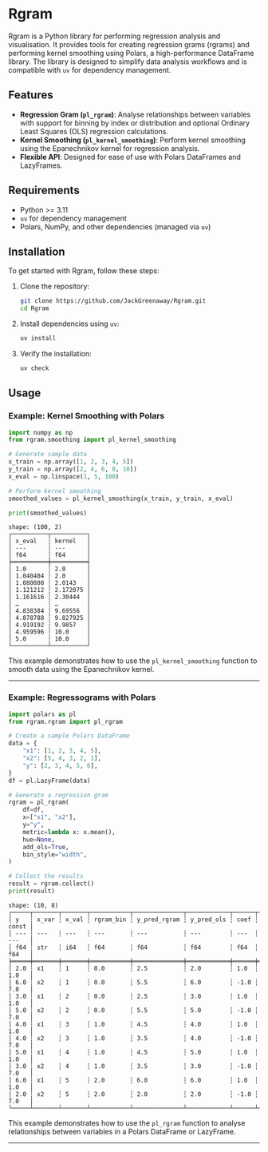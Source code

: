 # Rgram

Rgram is a Python library for performing regression analysis and visualisation. It provides tools for creating regression grams (rgrams) and performing kernel smoothing using Polars, a high-performance DataFrame library. The library is designed to simplify data analysis workflows and is compatible with `uv` for dependency management.

## Features

- **Regression Gram (`pl_rgram`)**: Analyse relationships between variables with support for binning by index or distribution and optional Ordinary Least Squares (OLS) regression calculations.
- **Kernel Smoothing (`pl_kernel_smoothing`)**: Perform kernel smoothing using the Epanechnikov kernel for regression analysis.
- **Flexible API**: Designed for ease of use with Polars DataFrames and LazyFrames.

## Requirements

- Python >= 3.11
- `uv` for dependency management
- Polars, NumPy, and other dependencies (managed via `uv`)

## Installation

To get started with Rgram, follow these steps:

1. Clone the repository:
   ```bash
   git clone https://github.com/JackGreenaway/Rgram.git
   cd Rgram
   ```

2. Install dependencies using `uv`:
   ```bash
   uv install
   ```

3. Verify the installation:
   ```bash
   uv check
   ```

## Usage

### Example: Kernel Smoothing with Polars

```python
import numpy as np
from rgram.smoothing import pl_kernel_smoothing

# Generate sample data
x_train = np.array([1, 2, 3, 4, 5])
y_train = np.array([2, 4, 6, 8, 10])
x_eval = np.linspace(1, 5, 100)

# Perform kernel smoothing
smoothed_values = pl_kernel_smoothing(x_train, y_train, x_eval)

print(smoothed_values)
```

```
shape: (100, 2)
┌──────────┬──────────┐
│ x_eval   ┆ kernel   │
│ ---      ┆ ---      │
│ f64      ┆ f64      │
╞══════════╪══════════╡
│ 1.0      ┆ 2.0      │
│ 1.040404 ┆ 2.0      │
│ 1.080808 ┆ 2.0143   │
│ 1.121212 ┆ 2.172075 │
│ 1.161616 ┆ 2.30444  │
│ …        ┆ …        │
│ 4.838384 ┆ 9.69556  │
│ 4.878788 ┆ 9.827925 │
│ 4.919192 ┆ 9.9857   │
│ 4.959596 ┆ 10.0     │
│ 5.0      ┆ 10.0     │
└──────────┴──────────┘
```

This example demonstrates how to use the `pl_kernel_smoothing` function to smooth data using the Epanechnikov kernel.

---

### Example: Regressograms with Polars

```python
import polars as pl
from rgram.rgram import pl_rgram

# Create a sample Polars DataFrame
data = {
    "x1": [1, 2, 3, 4, 5],
    "x2": [5, 4, 3, 2, 1],
    "y": [2, 3, 4, 5, 6],
}
df = pl.LazyFrame(data)

# Generate a regression gram
rgram = pl_rgram(
    df=df,
    x=["x1", "x2"],
    y="y",
    metric=lambda x: x.mean(),
    hue=None,
    add_ols=True,
    bin_style="width",
)

# Collect the results
result = rgram.collect()
print(result)
```

```
shape: (10, 8)
┌─────┬───────┬───────┬───────────┬──────────────┬────────────┬──────┬───────┐
│ y   ┆ x_var ┆ x_val ┆ rgram_bin ┆ y_pred_rgram ┆ y_pred_ols ┆ coef ┆ const │
│ --- ┆ ---   ┆ ---   ┆ ---       ┆ ---          ┆ ---        ┆ ---  ┆ ---   │
│ f64 ┆ str   ┆ i64   ┆ f64       ┆ f64          ┆ f64        ┆ f64  ┆ f64   │
╞═════╪═══════╪═══════╪═══════════╪══════════════╪════════════╪══════╪═══════╡
│ 2.0 ┆ x1    ┆ 1     ┆ 0.0       ┆ 2.5          ┆ 2.0        ┆ 1.0  ┆ 1.0   │
│ 6.0 ┆ x2    ┆ 1     ┆ 0.0       ┆ 5.5          ┆ 6.0        ┆ -1.0 ┆ 7.0   │
│ 3.0 ┆ x1    ┆ 2     ┆ 0.0       ┆ 2.5          ┆ 3.0        ┆ 1.0  ┆ 1.0   │
│ 5.0 ┆ x2    ┆ 2     ┆ 0.0       ┆ 5.5          ┆ 5.0        ┆ -1.0 ┆ 7.0   │
│ 4.0 ┆ x1    ┆ 3     ┆ 1.0       ┆ 4.5          ┆ 4.0        ┆ 1.0  ┆ 1.0   │
│ 4.0 ┆ x2    ┆ 3     ┆ 1.0       ┆ 3.5          ┆ 4.0        ┆ -1.0 ┆ 7.0   │
│ 5.0 ┆ x1    ┆ 4     ┆ 1.0       ┆ 4.5          ┆ 5.0        ┆ 1.0  ┆ 1.0   │
│ 3.0 ┆ x2    ┆ 4     ┆ 1.0       ┆ 3.5          ┆ 3.0        ┆ -1.0 ┆ 7.0   │
│ 6.0 ┆ x1    ┆ 5     ┆ 2.0       ┆ 6.0          ┆ 6.0        ┆ 1.0  ┆ 1.0   │
│ 2.0 ┆ x2    ┆ 5     ┆ 2.0       ┆ 2.0          ┆ 2.0        ┆ -1.0 ┆ 7.0   │
└─────┴───────┴───────┴───────────┴──────────────┴────────────┴──────┴───────┘
```

This example demonstrates how to use the `pl_rgram` function to analyse relationships between variables in a Polars DataFrame or LazyFrame.

---

